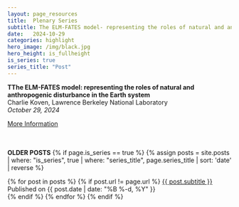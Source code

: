 ```yaml
---
layout: page_resources
title:  Plenary Series
subtitle: The ELM-FATES model- representing the roles of natural and anthropogenic disturbance in the Earth system
date:   2024-10-29
categories: highlight
hero_image: /img/black.jpg
hero_height: is_fullheight
is_series: true
series_title: "Post"
---
```


<strong>TThe ELM-FATES model: representing the roles of natural and anthropogenic disturbance in the Earth system</strong><br> Charlie Koven, Lawrence Berkeley National Laboratory<br><em>October 29, 2024</em>

[More Information](https://ideas-watersheds.github.io/resources/plenary/plenary_2024/2024-10-29_ckoven)


<br><br> **OLDER POSTS**
{% if page.is_series == true %}
{% assign posts = site.posts | where: "is_series", true | where: "series_title", page.series_title | sort: 'date' | reverse %}

{% for post in posts %}
        {% if post.url != page.url %}
 		<a href="{{ post.url | prepend: site.baseurl }}">{{ post.subtitle }}</a> Published on <time datetime="{{ post.date | date_to_xmlschema }}">{{ post.date | date: "%B %-d, %Y" }}</time><br>
        {% endif %}
{% endfor %}
{% endif %}
